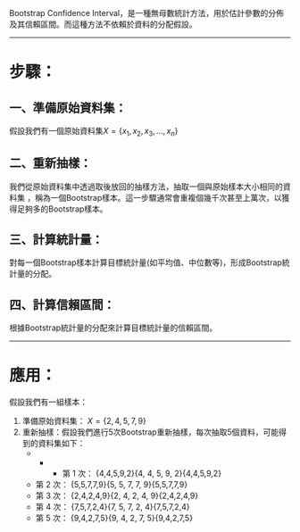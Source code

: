 Bootstrap Confidence Interval，是一種無母數統計方法，用於估計參數的分佈及其信賴區間。而這種方法不依賴於資料的分配假設。
- - -
# 步驟：
## 一、準備原始資料集：
假設我們有一個原始資料集$X=\left\lbrace x_1,x_2,x_3 ,\ldots ,x_n\right\rbrace$
## 二、重新抽樣：
我們從原始資料集中透過取後放回的抽樣方法，抽取一個與原始樣本大小相同的資料集
，稱為一個Bootstrap樣本。這一步驟通常會重複個幾千次甚至上萬次，以獲得足夠多的Bootstrap樣本。
## 三、計算統計量：
對每一個Bootstrap樣本計算目標統計量(如平均值、中位數等)，形成Bootstrap統計量的分配。
## 四、計算信賴區間：
根據Bootstrap統計量的分配來計算目標統計量的信賴區間。
- - - 
# 應用：
假設我們有一組樣本：
1. 準備原始資料集：
	$X=\left\lbrace2,4,5,7,9\right\rbrace$
2. 重新抽樣：假設我們進行5次Bootstrap重新抽樣，每次抽取5個資料，可能得到的資料集如下：
	- - - 第 1 次： {4,4,5,9,2}\{4, 4, 5, 9, 2\}{4,4,5,9,2}
    - 第 2 次： {5,5,7,7,9}\{5, 5, 7, 7, 9\}{5,5,7,7,9}
    - 第 3 次： {2,4,2,4,9}\{2, 4, 2, 4, 9\}{2,4,2,4,9}
    - 第 4 次： {7,5,7,2,4}\{7, 5, 7, 2, 4\}{7,5,7,2,4}
    - 第 5 次： {9,4,2,7,5}\{9, 4, 2, 7, 5\}{9,4,2,7,5}